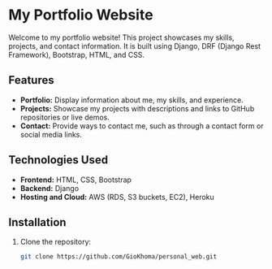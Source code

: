 # My Portfolio Website

Welcome to my portfolio website! This project showcases my skills, projects, and contact information. It is built using Django, DRF (Django Rest Framework), Bootstrap, HTML, and CSS.

## Features

- **Portfolio:** Display information about me, my skills, and experience.
- **Projects:** Showcase my projects with descriptions and links to GitHub repositories or live demos.
- **Contact:** Provide ways to contact me, such as through a contact form or social media links.

## Technologies Used

- **Frontend:** HTML, CSS, Bootstrap
- **Backend:** Django
- **Hosting and Cloud:** AWS (RDS, S3 buckets, EC2), Heroku

## Installation

1. Clone the repository:

   ```bash
   git clone https://github.com/GioKhoma/personal_web.git
